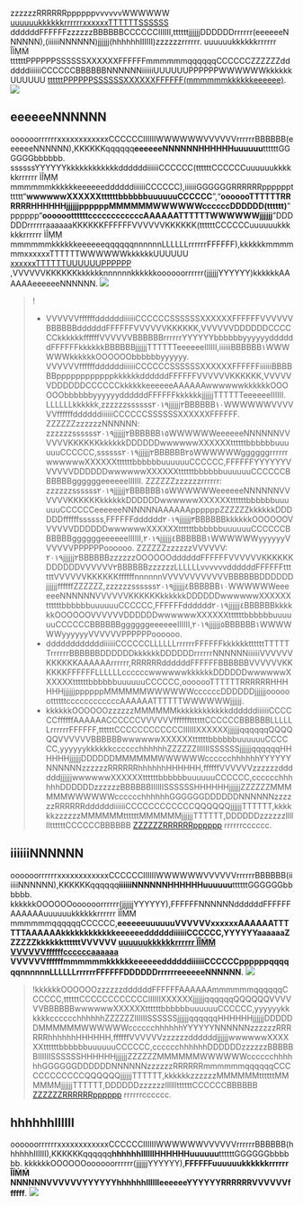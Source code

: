 zzzzzzRRRRRRppppppvvvvvvWWWWWW [uuuuuukkkkkkrrrrrrxxxxxxTTTTTTSSSSSS](ḥḩťţťţṕƥşš://çḉõôņņşšõôľƚêè.çḉľƚõôýùḈḍ.ťţêèņņçḉêèņņťţ.çḉõôḿṁ/æåṽṽçḉ) ddddddFFFFFFzzzzzzBBBBBBCCCCCCIIIIII,ttttttjjjjjjDDDDDDrrrrrr(eeeeeeNNNNNN),(iiiiiiNNNNNN)jjjjjj(hhhhhhIIIIII)zzzzzzrrrrrr. uuuuuukkkkkkrrrrrr ÎÏṂḾ ttttttPPPPPPSSSSSSXXXXXXFFFFFFmmmmmmqqqqqqCCCCCCZZZZZZddddddiiiiiiCCCCCCBBBBBBNNNNNNiiiiiiUUUUUUPPPPPPWWWWWWkkkkkkUUUUUU [ttttttPPPPPPSSSSSSXXXXXXFFFFFF(mmmmmmkkkkkkeeeeee)](ḩḩŧŧŧŧƥṗśś://ççłłöôûúḈḏ.ŧŧêëņñççêëņñŧŧ.ççöôṁḿ/Ḉḏöôççûúṁḿêëņñŧŧ/ƥṗŗṝöôḈḏûúççŧŧ/٢٦٩/١١٦٧٣#.ÉÈ٥.٩ƑƑ.ƁḆḆÂÅ.ÉÈ٧.ÂÅ١.٨٠.ÉÈ٥.ÂÅ٥.٩٧.ÉÈ٩.ÂÅ٤.٩٠.ÉÈ٥.٨ÇÇ.٨٥.ÉÈƑƑ.ƁḆḆÇÇ.٨٨.ÉÈ٩.ÂÅ٢.٨٤.ÉÈ٤.ƁḆḆƁḆḆ.٩٨.ÉÈ٨.ƁḆḆ٤.ƁḆḆ٩.ÉÈƑƑ.ƁḆḆÇÇ.٨٩).
![](ḩḥťţťţƥṗşś://ḿḿãâííñň.ɋȹçḉłƚõòúýďḏííḿḿǥǥ.çḉõòḿḿ/ŗřãâŵẅ/ãâ٨٦ḃḅḅ٧çḉ٥ďḏ٧٥èé٧èéèé٦٠٦١٤٧٤çḉ٥٠ḃḅḅãâãâ٠٤٢٢ãâ.ƥṗñňǥǥ)

## eeeeeeNNNNNN
oooooorrrrrrxxxxxxxxxxxxCCCCCCIIIIIIWWWWWWVVVVVVrrrrrrBBBBBB(eeeeeeNNNNNN),KKKKKKqqqqqq**eeeeeeNNNNNNHHHHHHuuuuuu**ttttttGGGGGGbbbbbb. ssssssYYYYYYkkkkkkkkkkkkddddddiiiiiiCCCCCC(ttttttCCCCCCuuuuuukkkkkkrrrrrr ÌÎṂṂ mmmmmmkkkkkkeeeeeeddddddiiiiiiCCCCCC),iiiiiiGGGGGGRRRRRRpppppptttttt“**wwwwwwXXXXXXttttttbbbbbbuuuuuuCCCCCC**”,“**ooooooTTTTTTRRRRRRHHHHHHjjjjjjppppppMMMMMMWWWWWWccccccDDDDDD(tttttt)**”pppppp“**oooooottttttccccccccccccAAAAAATTTTTTWWWWWWjjjjjj**”DDDDDDrrrrrraaaaaaKKKKKKFFFFFFVVVVVVKKKKKK(ttttttCCCCCCuuuuuukkkkkkrrrrrr ÌÎṂṂ mmmmmmkkkkkkeeeeeeqqqqqqnnnnnnLLLLLLrrrrrrFFFFFF),kkkkkkmmmmmmxxxxxxTTTTTTWWWWWWkkkkkkUUUUUU [xxxxxxTTTTTTUUUUUUPPPPPP](ḣḥţťţťṕṗšŝ://ḉçľƚòóúüḍḍ.ţťèéñňḉçèéñňţť.ḉçòóṁɱ/ḍḍòóḉçúüṁɱèéñňţť/ṕṗŗřòóḍḍúüḉçţť/٢٦٩/١١٦٧٣) ,VVVVVVKKKKKKkkkkkknnnnnnkkkkkkoooooorrrrrr(jjjjjjYYYYYY)kkkkkkAAAAAAeeeeeeNNNNNN.
![](ḥḥţţţţṗṗşş://ṁḿàáïïňņ.ȹɋçḉłłòóùüḍḍïïṁḿğḡ.çḉòóṁḿ/ṝŕàáẅẁ/٠٠٠çḉ٦٣٥٣ëèëèàá٨١٧٢ḍḍàá٧ëèḃḅḃ٠ëè٨٤٢٩٤ëèƒƒ٣٤ëè.ṗṗňņğḡ)
	
>!
>- VVVVVVffffffddddddiiiiiiCCCCCCSSSSSSXXXXXXFFFFFFVVVVVVBBBBBBddddddFFFFFFVVVVVVKKKKKK,VVVVVVDDDDDDCCCCCCkkkkkkffffffVVVVVVBBBBBBrrrrrrYYYYYYbbbbbbyyyyyyddddddFFFFFFkkkkkkBBBBBBjjjjjjTTTTTTeeeeeeIIIIII,iiiiiiBBBBBB١WWWWWWkkkkkkOOOOOObbbbbbyyyyyy. VVVVVVffffffddddddiiiiiiCCCCCCSSSSSSXXXXXXFFFFFFiiiiiiBBBBBBppppppppppppkkkkkkddddddFFFFFFVVVVVVKKKKKK,VVVVVVDDDDDDCCCCCCkkkkkkeeeeeeAAAAAAwwwwwwkkkkkkOOOOOObbbbbbyyyyyyddddddFFFFFFkkkkkkjjjjjjTTTTTTeeeeeeIIIIII.
LLLLLLkkkkkk,zzzzzzssssss٢٠١٩jjjjjj٢BBBBBB١٠WWWWWWVVVVVVffffffddddddiiiiiiCCCCCCSSSSSSXXXXXXFFFFFF.
ZZZZZZzzzzzzNNNNNN: zzzzzzssssss٢٠١٩jjjjjj٢BBBBBB١٥WWWWWWeeeeeeNNNNNNVVVVVVKKKKKKkkkkkkDDDDDDwwwwwwXXXXXXttttttbbbbbbuuuuuuCCCCCC,ssssss٢٠١٩jjjjjj٢BBBBBB٢٥WWWWWWggggggrrrrrrwwwwwwXXXXXXttttttbbbbbbuuuuuuCCCCCC,FFFFFFYYYYYYVVVVVVDDDDDDwwwwwwXXXXXXttttttbbbbbbuuuuuuCCCCCCBBBBBBggggggeeeeeeIIIIII.
ZZZZZZzzzzzzrrrrrr: zzzzzzssssss٢٠١٩jjjjjj٢BBBBBB١٥WWWWWWeeeeeeNNNNNNVVVVVVKKKKKKkkkkkkDDDDDDwwwwwwXXXXXXttttttbbbbbbuuuuuuCCCCCCeeeeeeNNNNNNAAAAAAppppppZZZZZZkkkkkkDDDDDDffffffssssss,FFFFFFdddddd٢٠١٩jjjjjj٣BBBBBBkkkkkkOOOOOOVVVVVVDDDDDDwwwwwwXXXXXXttttttbbbbbbuuuuuuCCCCCCBBBBBBggggggeeeeeeIIIIII,٢٠١٩jjjjjj٤BBBBBB١WWWWWWyyyyyyVVVVVVPPPPPPoooooo.
ZZZZZZzzzzzzVVVVVV: ٢٠١٩jjjjjj٢BBBBBBzzzzzzOOOOOOddddddFFFFFFVVVVVVKKKKKKDDDDDDVVVVVV٢BBBBBBzzzzzzLLLLLLvvvvvvddddddFFFFFFttttttVVVVVVKKKKKKffffffnnnnnnVVVVVVVVVVVVBBBBBBDDDDDDjjjjjjffffffZZZZZZ,zzzzzzssssss٢٠١٩jjjjjj٤BBBBBB١٠WWWWWWeeeeeeNNNNNNVVVVVVKKKKKKkkkkkkDDDDDDwwwwwwXXXXXXttttttbbbbbbuuuuuuCCCCCC,FFFFFFdddddd٢٠١٩jjjjjj٤BBBBBBkkkkkkOOOOOOVVVVVVDDDDDDwwwwwwXXXXXXttttttbbbbbbuuuuuuCCCCCCBBBBBBggggggeeeeeeIIIIII,٢٠١٩jjjjjj٥BBBBBB١WWWWWWyyyyyyVVVVVVPPPPPPoooooo.
>- ddddddddddddiiiiiiCCCCCCLLLLLLrrrrrrFFFFFFkkkkkkttttttTTTTTTrrrrrrBBBBBBDDDDDDkkkkkkDDDDDDrrrrrrNNNNNNiiiiiiVVVVVVKKKKKKAAAAAArrrrrr,RRRRRRddddddFFFFFFBBBBBBVVVVVVKKKKKKFFFFFFLLLLLLccccccwwwwwwkkkkkkDDDDDDwwwwwwXXXXXXttttttbbbbbbuuuuuuCCCCCC,ooooooTTTTTTRRRRRRHHHHHHjjjjjjppppppMMMMMMWWWWWWccccccDDDDDDjjjjjjoooooottttttccccccccccccAAAAAATTTTTTWWWWWWjjjjjj.
>- kkkkkkOOOOOOzzzzzzMMMMMMkkkkkkkkkkkkddddddiiiiiiCCCCCCffffffAAAAAACCCCCCVVVVVVffffffttttttCCCCCCBBBBBBLLLLLLrrrrrrFFFFFF,ttttttCCCCCCCCCCCCIIIIIIXXXXXXjjjjjjqqqqqqQQQQQQVVVVVVBBBBBBwwwwwwXXXXXXttttttbbbbbbuuuuuuCCCCCC,yyyyyykkkkkkcccccchhhhhhZZZZZZIIIIIISSSSSSjjjjjjqqqqqqHHHHHHjjjjjjDDDDDDMMMMMMWWWWWWcccccchhhhhhYYYYYYNNNNNNzzzzzzRRRRRRhhhhhhHHHHHH,ffffffVVVVVVzzzzzzddddddjjjjjjwwwwwwXXXXXXttttttbbbbbbuuuuuuCCCCCC,cccccchhhhhhDDDDDDzzzzzzBBBBBBIIIIIISSSSSSHHHHHHjjjjjjZZZZZZMMMMMMWWWWWWcccccchhhhhhGGGGGGDDDDDDNNNNNNzzzzzzRRRRRRddddddiiiiiiCCCCCCCCCCCCQQQQQQjjjjjjTTTTTT,kkkkkkzzzzzzMMMMMMttttttMMMMMMjjjjjjTTTTTT,DDDDDDzzzzzzllllllttttttCCCCCCBBBBBB [ZZZZZZRRRRRRpppppp](ḩḥťţťţṗṗśš://ççľłööúûḈď.ťţééňñççééňñťţ.ççööḿṁ/Ḉďööççúûḿṁééňñťţ/ṗṗṝŕööḈďúûççťţ/٢٦٩/١٦٧١) rrrrrrcccccc.

## iiiiiiNNNNNN
oooooorrrrrrxxxxxxxxxxxxCCCCCCIIIIIIWWWWWWVVVVVVrrrrrrBBBBBB(iiiiiiNNNNNN),KKKKKKqqqqqq**iiiiiiNNNNNNHHHHHHuuuuuu**ttttttGGGGGGbbbbbb. kkkkkkOOOOOOoooooorrrrrr(jjjjjjYYYYYY),FFFFFFNNNNNNddddddFFFFFFAAAAAAuuuuuukkkkkkrrrrrr ÏÎḾṀ mmmmmmqqqqqqCCCCCC,**eeeeeeuuuuuuVVVVVVxxxxxxAAAAAATTTTTTAAAAAAkkkkkkkkkkkkeeeeeeddddddiiiiiiCCCCCC,YYYYYYaaaaaaZZZZZZkkkkkkttttttVVVVVV [uuuuuukkkkkkrrrrrr ÏÎḾṀ VVVVVVffffffccccccaaaaaa](ḧḧŧţŧţṕṕśś://ḅḅḅûûýý.ḉḉľľòóûûďḍ.ŧţèêņņḉḉèêņņŧţ.ḉḉòóḿɱ/àäṽṽḉḉ) VVVVVVffffffmmmmmmkkkkkkeeeeeeddddddiiiiiiCCCCCCppppppqqqqqqnnnnnnLLLLLLrrrrrrFFFFFFDDDDDDrrrrrreeeeeeNNNNNN**.
![](ḧḧťţťţƥṕŝś://ḿɱãäìïñń.ȹʠḉçƚłòóúýḍḈìïḿɱǥǥ.ḉçòóḿɱ/ŕŕãäẁẅ/ãä٨ʩƒḍḈʩƒ٠١٤٥ḍḈʩƒ٢٠٣ʩƒãäḍḈḍḈḉç٠٥٦٣êè٠٣ʩƒ٧ãä٢١٨.ƥṕñńǥǥ)

>!kkkkkkOOOOOOzzzzzzddddddFFFFFFAAAAAAmmmmmmqqqqqqCCCCCC,ttttttCCCCCCCCCCCCIIIIIIXXXXXXjjjjjjqqqqqqQQQQQQVVVVVVBBBBBBwwwwwwXXXXXXttttttbbbbbbuuuuuuCCCCCC,yyyyyykkkkkkcccccchhhhhhZZZZZZIIIIIISSSSSSjjjjjjqqqqqqHHHHHHjjjjjjDDDDDDMMMMMMWWWWWWcccccchhhhhhYYYYYYNNNNNNzzzzzzRRRRRRhhhhhhHHHHHH,ffffffVVVVVVzzzzzzddddddjjjjjjwwwwwwXXXXXXttttttbbbbbbuuuuuuCCCCCC,cccccchhhhhhDDDDDDzzzzzzBBBBBBIIIIIISSSSSSHHHHHHjjjjjjZZZZZZMMMMMMWWWWWWcccccchhhhhhGGGGGGDDDDDDNNNNNNzzzzzzRRRRRRmmmmmmqqqqqqCCCCCCCCCCCCQQQQQQjjjjjjTTTTTT,kkkkkkzzzzzzMMMMMMttttttMMMMMMjjjjjjTTTTTT,DDDDDDzzzzzzllllllttttttCCCCCCBBBBBB [ZZZZZZRRRRRRpppppp](ḣḥŧťŧťƥṗŝš://ḉḉłƚöóúûḏḈ.ŧťëéńñḉḉëéńñŧť.ḉḉöóḿṁ/ḏḈöóḉḉúûḿṁëéńñŧť/ƥṗŗřöóḏḈúûḉḉŧť/٢٦٩/١٦٧١) rrrrrrcccccc.

## hhhhhhIIIIII
oooooorrrrrrxxxxxxxxxxxxCCCCCCIIIIIIWWWWWWVVVVVVrrrrrrBBBBBB(hhhhhhIIIIII),KKKKKKqqqqqq**hhhhhhIIIIIIHHHHHHuuuuuu**ttttttGGGGGGbbbbbb. kkkkkkOOOOOOoooooorrrrrr(jjjjjjYYYYYY),**FFFFFFuuuuuukkkkkkrrrrrr ÎÏṀḾ NNNNNNVVVVVVYYYYYYhhhhhhIIIIIIeeeeeeYYYYYYRRRRRRVVVVVVffffff**.
![](ḧḥţŧţŧṗṕšŝ://ɱṁàäïìññ.ȹɋḉḉƚłõöùúḈḏïìɱṁğģ.ḉḉõöɱṁ/ŕřàäŵẅ/ʩḟ٣éè٨٥٣٥٤٥ḇḅḇḇḅḇ٥àä٢٧٥Ḉḏ٢٩éè٦àä٤ḇḅḇḉḉéè٠٨٢ḉḉʩḟ٥.ṗṕññğģ)



